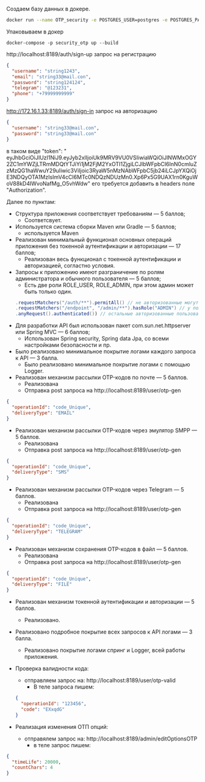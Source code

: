 Создаем базу данных в докере.

```sh
docker run --name OTP_security -e POSTGRES_USER=postgres -e POSTGRES_PASSWORD=postgres -e POSTGRES_DB=security -p 5432:5432 -d postgres:13
```

Упаковываем в докер

```shell
docker-compose -p security_otp up --build
```

http://localhost:8189/auth/sign-up
запрос на регистрацию

```json
{
  "username": "string1243",
  "email": "string33@mail.con",
  "password": "string124124",
  "telegram": "@123231",
  "phone": "+79999999999"
}
```

http://172.16.1.33:8189/auth/sign-in
запрос на авторизацию

```json
{
  "username": "string33@mail.con",
  "password": "string33@mail.con"
}
```

в таком виде    "token": "
eyJhbGciOiJIUzI1NiJ9.eyJyb2xlIjoiUk9MRV9VU0VSIiwiaWQiOiJlNWMxOGY2ZC1mYWZjLTRmMDQtYTJiYi1jM2FjM2YxOTI1ZjgiLCJlbWFpbCI6InN0cmluZzMzQG1haWwuY29uIiwic3ViIjoic3RyaW5nMzNAbWFpbC5jb24iLCJpYXQiOjE3NDQyOTA1MzIsImV4cCI6MTc0NDQzNDUzMn0.Xp6Px5G9UAX1rn0KguWoV88kD4IWvoNafMg_O5vhWdw"
его требуется добавить в headers поле "Authorization".

Далее по пунктам:

- Структура приложения соответствует требованиям — 5 баллов;
    * Соответсвует.
- Используется система сборки Maven или Gradle — 5 баллов;
    * используется Maven
- Реализован минимальный функционал основных операций приложения без токенной аутентификации и авторизации — 17 баллов;
    * Реализован весь функционал с токенной аутентификации и авторизацией, согластно условия.
- Запросы к приложению имеют разграничение по ролям администратора и обычного пользователя — 5 баллов;
    * Есть две роли ROLE_USER, ROLE_ADMIN, при этом админ может быть только один.
  ```java
  .requestMatchers("/auth/**").permitAll() // не авторизованные могут только зарегестрироваться или авторизоваться.
  .requestMatchers("/endpoint", "/admin/**").hasRole("ADMIN") // у пользователя с правами админа endpoint /admin
  .anyRequest().authenticated()) // остальные авторизованные пользователи могут получить доступ везде. 
  ```
- Для разработки API был использован пакет com.sun.net.httpserver или Spring MVC — 6 баллов;
    * Использован Spring security, Spring data Jpa, со всеми настройками безопасности и пр.
- Было реализовано минимальное покрытие логами каждого запроса к API — 3 балла.
    * Было реализовано минимальное покрытие логами с помощью Logger.
- Реализован механизм рассылки OTP-кодов по почте — 5 баллов.
    * Реализована
    * Отправка post запроса на http://localhost:8189/user/otp-gen

```json
{
  "operationId": "code_Unique",
  "deliveryType": "EMAIL"
}
  ```

- Реализован механизм рассылки OTP-кодов через эмулятор SMPP — 5 баллов.
    * Реализована
    * Отправка post запроса на http://localhost:8189/user/otp-gen

```json
{
  "operationId": "code_Unique",
  "deliveryType": "SMS"
}
  ```

- Реализован механизм рассылки OTP-кодов через Telegram — 5 баллов.
    * Реализована
    * Отправка post запроса на http://localhost:8189/user/otp-gen

```json
{
  "operationId": "code_Unique",
  "deliveryType": "TELEGRAM"
}
  ```

- Реализован механизм сохранения OTP-кодов в файл — 5 баллов.
    * Реализована
    * Отправка post запроса на http://localhost:8189/user/otp-gen

```json
{
  "operationId": "code_Unique",
  "deliveryType": "FILE"
}
  ```

- Реализован механизм токенной аутентификации и авторизации — 5 баллов.
    * Реализовано.
- Реализовано подробное покрытие всех запросов к API логами — 3 балла.
    * Реализовано покрытие логами спринг и Logger, всей работы приложения.

- Проверка валидности кода:
    - отправляем запрос на: http://localhost:8189/user/otp-valid
        * В теле запроса пишем:

  ```json
  {
    "operationId": "123456",
    "code": "EXxqdG"
  }
  ```


- Реализация изменения ОТП опций:
    - отправялем запрос на:  http://localhost:8189/admin/editOptionsOTP
        * в теле запрос пишем:

```json
{
  "timeLife": 20000,
  "countChars": 4
}
```